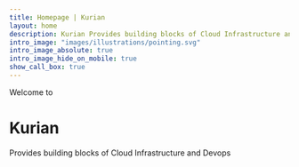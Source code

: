 ```yaml
---
title: Homepage | Kurian
layout: home
description: Kurian Provides building blocks of Cloud Infrastructure and Devops.
intro_image: "images/illustrations/pointing.svg"
intro_image_absolute: true
intro_image_hide_on_mobile: true
show_call_box: true
---
```


Welcome to
# Kurian

Provides building blocks of Cloud Infrastructure and Devops
